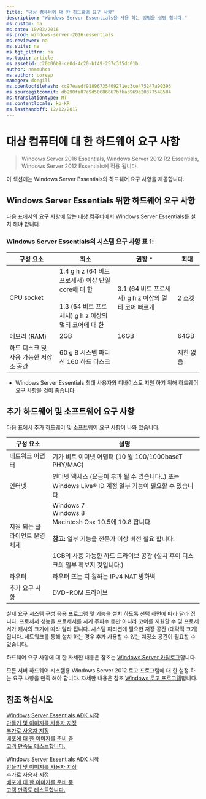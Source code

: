 ```yaml
---
title: "대상 컴퓨터에 대 한 하드웨어 요구 사항"
description: "Windows Server Essentials을 사용 하는 방법을 설명 합니다."
ms.custom: na
ms.date: 10/03/2016
ms.prod: windows-server-2016-essentials
ms.reviewer: na
ms.suite: na
ms.tgt_pltfrm: na
ms.topic: article
ms.assetid: c20b06b9-ce0d-4c20-bf49-257c3f5dc01b
author: nnamuhcs
ms.author: coreyp
manager: dongill
ms.openlocfilehash: cc97eaedf91896735409271ec3ce475247a90393
ms.sourcegitcommit: db290fa07e9d50686667bfba3969e20377548504
ms.translationtype: MT
ms.contentlocale: ko-KR
ms.lasthandoff: 12/12/2017
---
```

# <a name="hardware-requirements-for-the-target-computer"></a>대상 컴퓨터에 대 한 하드웨어 요구 사항

>Windows Server 2016 Essentials, Windows Server 2012 R2 Essentials, Windows Server 2012 Essentials에 적용 됩니다.

이 섹션에는 Windows Server Essentials의 하드웨어 요구 사항을 제공합니다.  
  
## <a name="hardware-requirements-for-windows-server-essentials"></a>Windows Server Essentials 위한 하드웨어 요구 사항  
 다음 표에서의 요구 사항에 맞는 대상 컴퓨터에서 Windows Server Essentials를 설치 해야 합니다.  
  
### <a name="table-1--system-requirements-for-windows-server-essentials"></a>Windows Server Essentials의 시스템 요구 사항 표 1:  
  
|구성 요소|최소|권장 *|최대|  
|---------------|-------------|-------------------|-------------|  
|CPU socket|1.4 g h z (64 비트 프로세서) 이상 단일 core에 대 한<br /><br /> 1.3 (64 비트 프로세서) g h z 이상의 멀티 코어에 대 한|3.1 (64 비트 프로세서) g h z 이상의 멀티 코어 빠르게|2 소켓|  
|메모리 (RAM)|2GB|16GB|64GB|  
|하드 디스크 및 사용 가능한 저장소 공간|60 g B 시스템 파티션 160 하드 디스크||제한 없음|  
  
 * Windows Server Essentials 최대 사용자와 디바이스도 지원 하기 위해 하드웨어 요구 사항을 것이 좋습니다.  
  
## <a name="additional-hardware-and-software-requirements"></a>추가 하드웨어 및 소프트웨어 요구 사항  
 다음 표에서 추가 하드웨어 및 소프트웨어 요구 사항이 나와 있습니다.  
  
|구성 요소|설명|  
|---------------|-----------------|  
|네트워크 어댑터|기가 비트 이더넷 어댑터 (10 월 100/1000baseT PHY/MAC)|  
|인터넷|인터넷 액세스 (요금이 부과 될 수 있습니다..) 또는 Windows Live® ID 계정 일부 기능이 필요할 수 있습니다.|  
|지원 되는 클라이언트 운영 체제|Windows 7<br />Windows 8<br />Macintosh Osx 10.5에 10.8 합니다.<br /><br /> **참고:** 일부 기능을 전문가 이상 버전 필요 합니다.<br /><br /> 1GB의 사용 가능한 하드 드라이브 공간 (설치 후이 디스크의 일부 확보지 것입니다.)|  
|라우터|라우터 또는 지 원하는 IPv4 NAT 방화벽|  
|추가 요구 사항|DVD-ROM 드라이브|  
  
 실제 요구 시스템 구성 응용 프로그램 및 기능을 설치 하도록 선택 하면에 따라 달라 집니다. 프로세서 성능을 프로세서를 시계 주파수 뿐만 아니라 코어를 지원할 수 및 프로세서가 캐시의 크기에 따라 달라 집니다. 시스템 파티션에 필요한 저장 공간 (대략적 크기) 됩니다. 네트워크를 통해 설치 하는 경우 추가 사용할 수 있는 저장소 공간이 필요할 수 있습니다.  
  
 하드웨어 요구 사항에 대 한 자세한 내용은 참조는 [Windows Server 카탈로그](http://www.windowsservercatalog.com)합니다.  
  
 모든 서버 하드웨어 시스템용 Windows Server 2012 로고 프로그램에 대 한 설정 하는 요구 사항을 만족 해야 합니다. 자세한 내용은 참조 [Windows 로고 프로그램](https://www.microsoft.com/whdc/winlogo/hwrequirements.mspx)합니다.  
  
## <a name="see-also"></a>참조 하십시오  

 [Windows Server Essentials ADK 시작](Getting-Started-with-the-Windows-Server-Essentials-ADK.md)   
 [만들기 및 이미지를 사용자 지정](Creating-and-Customizing-the-Image.md)   
 [추가로 사용자 지정](Additional-Customizations.md)   
 [배포에 대 한 이미지를 준비 중](Preparing-the-Image-for-Deployment.md)   
 [고객 만족도 테스트합니다.](Testing-the-Customer-Experience.md)

 [Windows Server Essentials ADK 시작](../install/Getting-Started-with-the-Windows-Server-Essentials-ADK.md)   
 [만들기 및 이미지를 사용자 지정](../install/Creating-and-Customizing-the-Image.md)   
 [추가로 사용자 지정](../install/Additional-Customizations.md)   
 [배포에 대 한 이미지를 준비 중](../install/Preparing-the-Image-for-Deployment.md)   
 [고객 만족도 테스트합니다.](../install/Testing-the-Customer-Experience.md)

